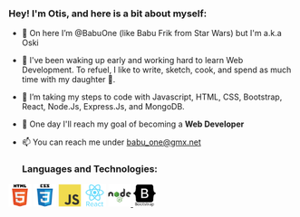 ### Hey! I'm Otis, and here is a bit about myself:

- 👋 On here I’m @BabuOne (like Babu Frik from Star Wars) but I'm a.k.a Oski
  
- 👀 I've been waking up early and working hard to learn Web Development. To refuel, I like to write, sketch, cook, and spend as much time with my daughter 💞.
  
- 🌱 I’m taking my steps to code with Javascript, HTML, CSS, Bootstrap, React, Node.Js, Express.Js, and MongoDB.
  
- 🏅 One day I'll reach my goal of becoming a **Web Developer**
  
- 📫 You can reach me under babu_one@gmx.net

  ### Languages and Technologies:

<a href="https://www.w3.org/html/" target="_blank" rel="noreferrer"> <img src="https://raw.githubusercontent.com/devicons/devicon/master/icons/html5/html5-original-wordmark.svg" alt="html5" width="40" height="40" /></a> <a href="https://www.w3schools.com/css/" target="_blank" rel="noreferrer"> <img src="https://raw.githubusercontent.com/devicons/devicon/master/icons/css3/css3-original-wordmark.svg" alt="css3" width="40" height="40" /></a> <a href="https://developer.mozilla.org/en-US/docs/Web/JavaScript" target="_blank" rel="noreferrer"> <img src="https://raw.githubusercontent.com/devicons/devicon/master/icons/javascript/javascript-original.svg" alt="javascript" width="40" height="40" /></a> <a href="https://reactjs.org/" target="_blank" rel="noreferrer"> <img src="https://raw.githubusercontent.com/devicons/devicon/master/icons/react/react-original-wordmark.svg" alt="react" width="40" height="40" /></a> <a href="https://nodejs.org" target="_blank" rel="noreferrer"> <img src="https://raw.githubusercontent.com/devicons/devicon/master/icons/nodejs/nodejs-original-wordmark.svg" alt="nodejs" width="40" height="40" /></a><a href="https://getbootstrap.com" target="_blank" rel="noreferrer"> <img src="https://raw.githubusercontent.com/devicons/devicon/master/icons/bootstrap/bootstrap-plain-wordmark.svg" alt="bootstrap" width="40" height="40" /></a>

<!---
BabuOne/BabuOne is a ✨ special ✨ repository because its `README.md` (this file) appears on your GitHub profile.
You can click the Preview link to take a look at your changes.
--->
